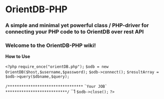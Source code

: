 # **OrientDB-PHP**
### A simple and minimal yet powerful class / PHP-driver for connecting your PHP code to to OrientDB over rest API
### Welcome to the OrientDB-PHP wiki!

**How to Use**

`<?php`
`require_once("orientDB.php");`
`$odb = new OrientDB($host,$username,$password);`
`$odb->connect();`
`$resultArray = $odb->query($dbname,$query);`

`/*********************************`
``
`Your JOB`
``
`***************************/`
``1
`$odb->close();`
`?>`
